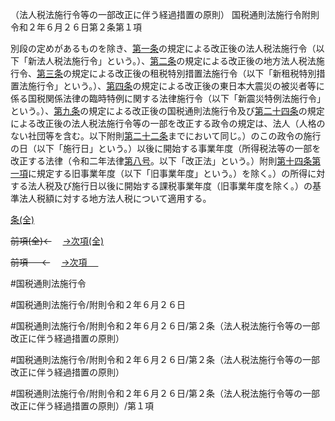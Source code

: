 （法人税法施行令等の一部改正に伴う経過措置の原則）
国税通則法施行令附則令和２年６月２６日第２条第１項

別段の定めがあるものを除き、[第一条](国税通則法施行＿令附則令和２年６月２６日第１条第１項)の規定による改正後の法人税法施行令（以下「新法人税法施行令」という。）、[第二条](国税通則法施行＿令附則令和２年６月２６日第２条第１項)の規定による改正後の地方法人税法施行令、[第三条](国税通則法施行＿令附則令和２年６月２６日第３条第１項)の規定による改正後の租税特別措置法施行令（以下「新租税特別措置法施行令」という。）、[第四条](国税通則法施行＿令附則令和２年６月２６日第４条第１項)の規定による改正後の東日本大震災の被災者等に係る国税関係法律の臨時特例に関する法律施行令（以下「新震災特例法施行令」という。）、[第九条](国税通則法施行＿令附則令和２年６月２６日第９条第１項)の規定による改正後の国税通則法施行令及び[第二十四条](国税通則法施行＿令附則令和２年６月２６日第２４条第１項)の規定による改正後の法人税法施行令等の一部を改正する政令の規定は、法人（人格のない社団等を含む。以下附則[第二十二条](国税通則法施行＿令附則令和２年６月２６日第２２条第１項)までにおいて同じ。）のこの政令の施行の日（以下「施行日」という。）以後に開始する事業年度（所得税法等の一部を改正する法律（令和二年法律[第八号](国税通則法施行＿令附則令和２年６月２６日第２条第１項第８号)。以下「改正法」という。）附則[第十四条第一項](国税通則法施行＿令附則令和２年６月２６日第１４条第１項)に規定する旧事業年度（以下「旧事業年度」という。）を除く。）の所得に対する法人税及び施行日以後に開始する課税事業年度（旧事業年度を除く。）の基準法人税額に対する地方法人税について適用する。

[条(全)](国税通則法施行＿令附則令和２年６月２６日第２条_.md)

~~前項(全)←~~　  [→次項(全)](国税通則法施行＿令附則令和２年６月２６日第２条第２項_.md)

~~前項 　 ←~~　  [→次項 　 ](国税通則法施行＿令附則令和２年６月２６日第２条第２項.md)



#国税通則法施行令

#国税通則法施行令/附則令和２年６月２６日

#国税通則法施行令/附則令和２年６月２６日/第２条（法人税法施行令等の一部改正に伴う経過措置の原則）

#国税通則法施行令/附則令和２年６月２６日/第２条（法人税法施行令等の一部改正に伴う経過措置の原則）

#国税通則法施行令/附則令和２年６月２６日/第２条（法人税法施行令等の一部改正に伴う経過措置の原則）/第１項

